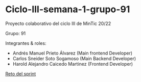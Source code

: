 # Ciclo-III-semana-1-grupo-91

Proyecto colaborativo del ciclo III de MinTic 20/22

Grupo: 91

Integrantes & roles:

* Andrés Manuel Prieto Álvarez (Main frontend Developer)
* Carlos Sneider Soto Sogamoso (Main Backend Developer)
* Harold Alejandro Caicedo Martinez (Frontend Developer)

[Reto del sprint](doc/Proyecto_Sprint_I.pdf)

